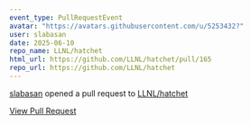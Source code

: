 ```yaml
---
event_type: PullRequestEvent
avatar: "https://avatars.githubusercontent.com/u/5253432?"
user: slabasan
date: 2025-06-10
repo_name: LLNL/hatchet
html_url: https://github.com/LLNL/hatchet/pull/165
repo_url: https://github.com/LLNL/hatchet
---
```


<a href='https://github.com/slabasan' target='_blank'>slabasan</a> opened a pull request to <a href='https://github.com/LLNL/hatchet' target='_blank'>LLNL/hatchet</a>

<a href='https://github.com/LLNL/hatchet/pull/165' target='_blank'>View Pull Request</a>